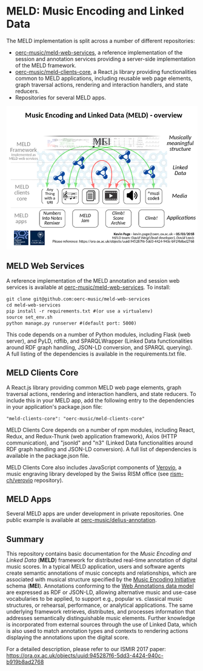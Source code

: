 MELD: Music Encoding and Linked Data
====================================

The MELD implementation is split across a number of different repositories:

* [oerc-music/meld-web-services](https://github.com/oerc-music/meld-web-services), a reference implementation of the session and annotation services providing a server-side implementation of the MELD framework.
* [oerc-music/meld-clients-core](https://github.com/oerc-music/meld-clients-core), a React.js library providing functionalities common to MELD applications, including reusable web page elements, graph traversal actions, rendering and interaction handlers, and state reducers.
* Repositories for several MELD apps.


![MELD Overview](meld-overview.png)


MELD Web Services
-----------------
A reference implementation of the MELD annotation and session web services is available at [oerc-music/meld-web-services](https://github.com/oerc-music/meld-web-services). To install: 

```
git clone git@github.com:oerc-music/meld-web-services
cd meld-web-services
pip install -r requirements.txt #(or use a virtualenv)
source set_env.sh 
python manage.py runserver #(default port: 5000)
```

This code depends on a number of Python modules, including Flask (web server), and PyLD, rdflib, and SPARQLWrapper (Linked Data functionalities around RDF graph handling, JSON-LD conversion, and SPARQL querying). A full listing of the dependencies is available in the requirements.txt file.


MELD Clients Core
-----------------
A React.js library providing common MELD web page elements, graph traversal actions, rendering and interaction handlers, and state reducers. To include this in your MELD app, add the following entry to the dependencies in your application's package.json file:

```
"meld-clients-core": "oerc-music/meld-clients-core"
```

MELD Clients Core depends on a number of npm modules, including React, Redux, and Redux-Thunk (web application framework), Axios (HTTP communication), and "jsonld" and "n3" (Linked Data functionalities around RDF graph handling and JSON-LD conversion). A full list of dependencies is available in the package.json file.

MELD Clients Core also includes JavaScript components of [Verovio](http://www.verovio.org), a music engraving library developed by the Swiss RISM office (see [rism-ch/verovio](http://github.com/rism-ch/verovio) repository).

MELD Apps
---------
Several MELD apps are under development in private repositories. One public example is available at [oerc-music/delius-annotation](http://github.com/oerc-music/delius-annotation).


Summary 
-------
This repository contains basic documentation for the *Music Encoding  and  Linked Data*  (**MELD**)  framework  for distributed
real-time annotation of digital music scores. In a typical MELD application, users
and software agents create semantic annotations of music concepts and relationships, which are associated with musical structure specified by the [Music Encoding Initiative](http://music-encoding.org) schema (**MEI**). Annotations conforming to the [Web Annotations data model](https://www.w3.org/TR/annotation-model/) are expressed as RDF or JSON-LD, allowing alternative music and use-case vocabularies to be applied, to support e.g., popular vs.  classical music structures, or rehearsal, performance, or analytical applications.  The same underlying framework retrieves, distributes, and processes information that addresses semantically distinguishable music elements.  Further knowledge is incorporated from external sources through the use of Linked Data, which is also used to match annotation types and contexts to rendering actions displaying the annotations upon the digital
score.

For a detailed description, please refer to our ISMIR 2017 paper: https://ora.ox.ac.uk/objects/uuid:945287f6-5dd3-4424-940c-b919b8ad2768
